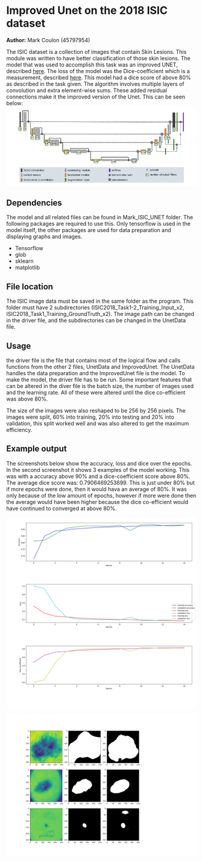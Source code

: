 # Improved Unet on the 2018 ISIC dataset 
**Author:** Mark Coulon (45797954)

The ISIC dataset is a collection of images that contain Skin Lesions. This module was written to have better classification of those skin lesions. The model that was used to accomplish this task was an improved UNET, described [here](https://arxiv.org/abs/1802.10508v1). The loss of the model was the Dice-coefficient which is a measurement, described [here](https://en.wikipedia.org/wiki/S%C3%B8rensen%E2%80%93Dice_coefficient). This model had a dice score of above 80% as described in the task given.
The algorithm involves multiple layers of convolution and extra element-wise sums. These added residual connections make it the improved version of the Unet. This can be seen below:
![Improved Unet](UnetArch.PNG)


## Dependencies
The model and all related files can be found in Mark_ISIC_UNET folder.
The following packages are required to use this. Only tensorflow is used in the model itself, the other packages are used for data preparation and displaying graphs and images.
- Tensorflow
- glob
- sklearn
- matplotlib

## File location
The ISIC image data must be saved in the same folder as the program. This folder must have 2 subdirectories (ISIC2018_Task1-2_Training_Input_x2, ISIC2018_Task1_Training_GroundTruth_x2). The image path can be changed in the driver file, and the subdirectories can be changed in the UnetData file.

## Usage
the driver file is the file that contains most of the logical flow and calls functions from the other 2 files, UnetData and ImprovedUnet. The UnetData handles the data preparation and the ImprovedUnet file is the model. To make the model, the driver file has to be run. Some important features that can be altered in the diver file is the batch size, the number of images used and the learning rate. All of these were altered until the dice co-efficient was above 80%.

The size of the images were also reshaped to be 256 by 256 pixels. 
The images were split, 60% into training, 20% into testing and 20% into validation, this split worked well and was also altered to get the maximum efficiency. 

## Example output
The screenshots below show the accuracy, loss and dice over the epochs. In the second screenshot it shows 3 examples of the model working. This was with a accuracy above 90% and a dice-coefficient score above 80%. The average dice score was: 0.7906469253699. This is just under 80% but if more epochs were done, then it would hava an average of 80%. It was only because of the low amount of epochs, however if more were done then the average would have been higher because the dice co-efficient would have continued to converged at above 80%. 

![History](History.png)

![Predictions](predictions.png)
